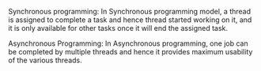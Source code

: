 Synchronous programming: In Synchronous programming model, a thread is
assigned to complete a task and hence thread started working on it, and
it is only available for other tasks once it will end the assigned task.

Asynchronous Programming: In Asynchronous programming, one job can be
completed by multiple threads and hence it provides maximum usability of
the various threads.